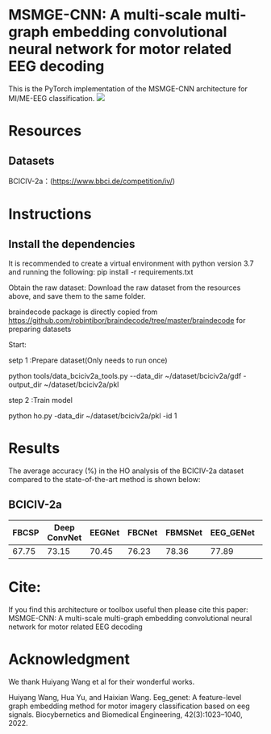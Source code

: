# MSMGE-CNN: A multi-scale multi-graph embedding convolutional neural network for motor related EEG decoding
This is the PyTorch implementation of the MSMGE-CNN architecture for MI/ME-EEG classification.
![](https://github.com/a0304w99/MSMGE-CNN/blob/main/MSMGE-CNN.png)

# Resources
## Datasets
BCICIV-2a：(https://www.bbci.de/competition/iv/)

# Instructions
## Install the dependencies
It is recommended to create a virtual environment with python version 3.7 and running the following:
pip install -r requirements.txt

Obtain the raw dataset:
Download the raw dataset from the resources above, and save them to the same folder. 

braindecode package is directly copied from https://github.com/robintibor/braindecode/tree/master/braindecode for preparing datasets

Start:

setp 1 :Prepare dataset(Only needs to run once)

python tools/data_bciciv2a_tools.py --data_dir ~/dataset/bciciv2a/gdf -output_dir ~/dataset/bciciv2a/pkl

step 2 :Train model

python ho.py -data_dir ~/dataset/bciciv2a/pkl -id 1

# Results
The average accuracy (%) in the HO analysis of the BCICIV-2a dataset compared to the state-of-the-art method is shown below:
## BCICIV-2a
 | FBCSP |  Deep ConvNet | EEGNet | FBCNet | FBMSNet | EEG_GENet | MSMGE-CNN |
 | :---- | ------------- | ------ | ------ | ------- | --------- | --------- |
 | 67.75 | 73.15 | 70.45 | 76.23 | 78.36 | 77.89 | 79.59 |


# Cite:
If you find this architecture or toolbox useful then please cite this paper: MSMGE-CNN: A multi-scale multi-graph embedding convolutional neural network for motor related EEG decoding

# Acknowledgment
We thank Huiyang Wang et al for their wonderful works.

Huiyang Wang, Hua Yu, and Haixian Wang. Eeg_genet: A feature-level graph embedding method for motor imagery classification based on eeg signals. Biocybernetics and Biomedical Engineering, 42(3):1023–1040, 2022.
